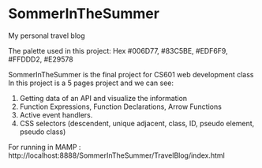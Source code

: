 # SommerInTheSummer
My personal travel blog

The palette used in this project:
Hex #006D77, #83C5BE, #EDF6F9, #FFDDD2, #E29578

SommerInTheSummer is the final project for CS601 web development class
In this project is a 5 pages project and we can see:

1) Getting data of an API and visualize the information
2) Function Expressions, Function Declarations, Arrow Functions
3) Active event handlers.
4) CSS selectors (descendent, unique adjacent, class, ID, pseudo element, pseudo class)


For running in MAMP : http://localhost:8888/SommerInTheSummer/TravelBlog/index.html

